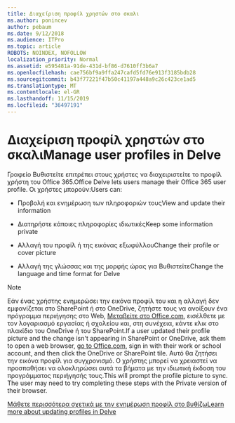 ```yaml
---
title: Διαχείριση προφίλ χρηστών στο σκαλι
ms.author: ponincev
author: pebaum
ms.date: 9/12/2018
ms.audience: ITPro
ms.topic: article
ROBOTS: NOINDEX, NOFOLLOW
localization_priority: Normal
ms.assetid: e595481a-91de-431d-bf86-d7610ff3b6a7
ms.openlocfilehash: cae756bf9a9ffa247cafd5fd76e913f3185bdb28
ms.sourcegitcommit: b43f77221f47b50c41197a448a9c26c423ce1ad5
ms.translationtype: MT
ms.contentlocale: el-GR
ms.lasthandoff: 11/15/2019
ms.locfileid: "36497191"
---
```

# <a name="manage-user-profiles-in-delve"></a><span data-ttu-id="9fe11-102">Διαχείριση προφίλ χρηστών στο σκαλι</span><span class="sxs-lookup"><span data-stu-id="9fe11-102">Manage user profiles in Delve</span></span>

<span data-ttu-id="9fe11-103">Γραφείο Βυθιστείτε επιτρέπει στους χρήστες να διαχειριστείτε το προφίλ χρήστη του Office 365.</span><span class="sxs-lookup"><span data-stu-id="9fe11-103">Office Delve lets users manage their Office 365 user profile.</span></span> <span data-ttu-id="9fe11-104">Οι χρήστες μπορούν:</span><span class="sxs-lookup"><span data-stu-id="9fe11-104">Users can:</span></span>
  
- <span data-ttu-id="9fe11-105">Προβολή και ενημέρωση των πληροφοριών τους</span><span class="sxs-lookup"><span data-stu-id="9fe11-105">View and update their information</span></span>
    
- <span data-ttu-id="9fe11-106">Διατηρήστε κάποιες πληροφορίες ιδιωτικές</span><span class="sxs-lookup"><span data-stu-id="9fe11-106">Keep some information private</span></span>
    
- <span data-ttu-id="9fe11-107">Αλλαγή του προφίλ ή της εικόνας εξωφύλλου</span><span class="sxs-lookup"><span data-stu-id="9fe11-107">Change their profile or cover picture</span></span>
    
- <span data-ttu-id="9fe11-108">Αλλαγή της γλώσσας και της μορφής ώρας για Βυθιστείτε</span><span class="sxs-lookup"><span data-stu-id="9fe11-108">Change the language and time format for Delve</span></span>
    
> [!NOTE]
> <span data-ttu-id="9fe11-109">Εάν ένας χρήστης ενημερώσει την εικόνα προφίλ του και η αλλαγή δεν εμφανίζεται στο SharePoint ή στο OneDrive, ζητήστε τους να ανοίξουν ένα πρόγραμμα περιήγησης στο Web, [Μεταβείτε στο Office.com](https://www.office.com), εισέλθετε με τον λογαριασμό εργασίας ή σχολείου και, στη συνέχεια, κάντε κλικ στο πλακίδιο του OneDrive ή του SharePoint.</span><span class="sxs-lookup"><span data-stu-id="9fe11-109">If a user updated their profile picture and the change isn't appearing in SharePoint or OneDrive, ask them to open a web browser, [go to Office.com](https://www.office.com), sign in with their work or school account, and then click the OneDrive or SharePoint tile.</span></span> <span data-ttu-id="9fe11-110">Αυτό θα ζητήσει την εικόνα προφίλ για συγχρονισμό. Ο χρήστης μπορεί να χρειαστεί να προσπαθήσει να ολοκληρώσει αυτά τα βήματα με την ιδιωτική έκδοση του προγράμματος περιήγησής τους.</span><span class="sxs-lookup"><span data-stu-id="9fe11-110">This will prompt the profile picture to sync. The user may need to try completing these steps with the Private version of their browser.</span></span> 
  
[<span data-ttu-id="9fe11-111">Μάθετε περισσότερα σχετικά με την ενημέρωση προφίλ στο βυθίζω</span><span class="sxs-lookup"><span data-stu-id="9fe11-111">Learn more about updating profiles in Delve</span></span>](https://go.microsoft.com/fwlink/?linkid=735070)
  

